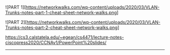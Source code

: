 
![PART 1][https://networkwalks.com/wp-content/uploads/2020/03/VLAN-Trunks-notes-part-1-cheat-sheet-network-walks.png]


![PART 2][https://networkwalks.com/wp-content/uploads/2020/03/VLAN-Trunks-notes-part-2-cheat-sheet-network-walks.png]



https://cs3.calstatela.edu/~egean/cs4471/lecture-notes-ciscopress2020/CCNAv1/PowerPoint%20slides/

---
